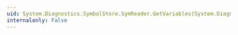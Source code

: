```yaml
---
uid: System.Diagnostics.SymbolStore.SymReader.GetVariables(System.Diagnostics.SymbolStore.SymbolToken)
internalonly: False
---
```

